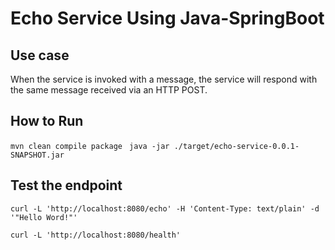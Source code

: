 # Echo Service Using Java-SpringBoot

## Use case

When the service is invoked with a message, the service will respond with the same message received via an HTTP POST.

## How to Run

`mvn clean compile package
`
`java -jar ./target/echo-service-0.0.1-SNAPSHOT.jar`

## Test the endpoint

```
curl -L 'http://localhost:8080/echo' -H 'Content-Type: text/plain' -d '"Hello Word!"'
```

```
curl -L 'http://localhost:8080/health'
```
